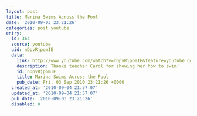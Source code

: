 ```yaml
---
layout: post
title: Marina Swims Across the Pool
date: '2010-09-03 23:21:26'
categories: post youtube
entry:
  id: 364
  source: youtube
  uid: nDpvRjpomIE
  data:
    link: http://www.youtube.com/watch?v=nDpvRjpomIE&feature=youtube_gdata&hd=1
    description: Thanks teacher Carol for showing her how to swim!
    id: nDpvRjpomIE
    title: Marina Swims Across the Pool
    pub_date: Fri, 03 Sep 2010 23:21:26 +0000
  created_at: '2010-09-04 21:57:07'
  updated_at: '2010-09-04 21:57:07'
  pub_date: '2010-09-03 23:21:26'
  disabled: 0
---
```

